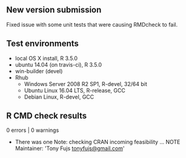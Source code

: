 ## New version submission
Fixed issue with some unit tests that were causing RMDcheck to fail.

## Test environments
* local OS X install, R 3.5.0
* ubuntu 14.04 (on travis-ci), R 3.5.0
* win-builder (devel)
* Rhub
  * Windows Server 2008 R2 SP1, R-devel, 32/64 bit
  * Ubuntu Linux 16.04 LTS, R-release, GCC
  * Debian Linux, R-devel, GCC

## R CMD check results

0 errors | 0 warnings

* There was one Note:
checking CRAN incoming feasibility ... NOTE
Maintainer: 'Tony Fujs <tonyfujs@gmail.com>'
